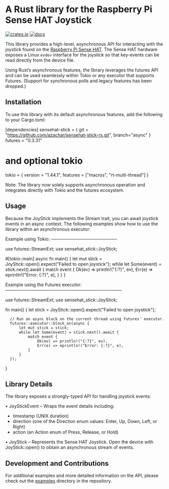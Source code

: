 A Rust library for the Raspberry Pi Sense HAT Joystick
=====================================================

[![crates.io](https://img.shields.io/crates/v/sensehat-stick.svg)](https://crates.io/crates/sensehat-stick)
[![docs](https://docs.rs/sensehat-stick/badge.svg)](https://docs.rs/sensehat-stick)

This library provides a high-level, asynchronous API for interacting with the joystick found on the [Raspberry Pi Sense HAT](https://www.raspberrypi.org/products/sense-hat/).
The Sense HAT hardware exposes a Linux `evdev` interface for the joystick so that key-events can be read directly from the device file.

Using Rust’s asynchronous features, the library leverages the futures API and can be used seamlessly within Tokio or any executor that supports Futures. (Support for synchronous polls and legacy features has been dropped.)

Installation
------------

To use this library with its default asynchronous features, add the following to your Cargo.toml:

  [dependencies]
  sensehat-stick = { git = "https://github.com/azachar/sensehat-stick-rs.git", branch="async" }
  futures = "0.3.31"
  # and optional tokio
  tokio = { version = "1.44.1", features = ["macros", "rt-multi-thread"] }

Note: The library now solely supports asynchronous operation and integrates directly with Tokio and the futures ecosystem.

Usage
-----

Because the JoyStick implements the Stream trait, you can await joystick events in an async context. The following examples show how to use the library within an asynchronous executor:

Example using Tokio:
─────────────────────

  use futures::StreamExt;
  use sensehat_stick::JoyStick;

  #[tokio::main]
  async fn main() {
      let mut stick = JoyStick::open().expect("Failed to open joystick");
      while let Some(event) = stick.next().await {
          match event {
              Ok(ev) => println!("{:?}", ev),
              Err(e) => eprintln!("Error: {:?}", e),
          }
      }
  }

Example using the Futures executor:
─────────────────────────────────────

  use futures::StreamExt;
  use sensehat_stick::JoyStick;

  fn main() {
      let stick = JoyStick::open().expect("Failed to open joystick");

      // Run an async block on the current thread using futures' executor.
      futures::executor::block_on(async {
          let mut stick = stick;
          while let Some(event) = stick.next().await {
              match event {
                  Ok(ev) => println!("{:?}", ev),
                  Err(e) => eprintln!("Error: {:?}", e),
              }
          }
      });
  }

Library Details
---------------

The library exposes a strongly-typed API for handling joystick events:

• JoyStickEvent – Wraps the event details including:
  - timestamp (UNIX duration)
  - direction (one of the Direction enum values: Enter, Up, Down, Left, or Right)
  - action (an Action enum of Press, Release, or Hold)

• JoyStick – Represents the Sense HAT Joystick. Open the device with JoyStick::open() to obtain an asynchronous stream of events.

Development and Contributions
-----------------------------

For additional examples and more detailed information on the API, please check out the [examples](./examples/) directory in the repository.
